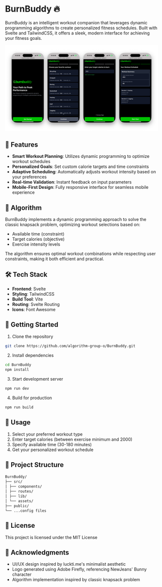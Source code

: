 # BurnBuddy 🔥

BurnBuddy is an intelligent workout companion that leverages dynamic programming algorithms to create personalized fitness schedules. Built with Svelte and TailwindCSS, it offers a sleek, modern interface for achieving your fitness goals.

![BurnBuddy Screenshot](/public/burnbuddy-readme-thumbnail.png)



## 🚀 Features

- **Smart Workout Planning**: Utilizes dynamic programming to optimize workout schedules
- **Personalized Goals**: Set custom calorie targets and time constraints
- **Adaptive Scheduling**: Automatically adjusts workout intensity based on your preferences
- **Real-time Validation**: Instant feedback on input parameters
- **Mobile-First Design**: Fully responsive interface for seamless mobile experience

## 🧮 Algorithm

BurnBuddy implements a dynamic programming approach to solve the classic knapsack problem, optimizing workout selections based on:
- Available time (constraint)
- Target calories (objective)
- Exercise intensity levels

The algorithm ensures optimal workout combinations while respecting user constraints, making it both efficient and practical.

## 🛠️ Tech Stack

- **Frontend**: Svelte
- **Styling**: TailwindCSS
- **Build Tool**: Vite
- **Routing**: Svelte Routing
- **Icons**: Font Awesome

## 🏃 Getting Started

1. Clone the repository
```bash
git clone https://github.com/algorithm-group-o/BurnBuddy.git
```

2. Install dependencies
```bash
cd BurnBuddy
npm install
```

3. Start development server
```bash
npm run dev
```


4. Build for production
```bash
npm run build
```


## 📱 Usage

1. Select your preferred workout type
2. Enter target calories (between exercise minimum and 2000)
3. Specify available time (30-180 minutes)
4. Get your personalized workout schedule

## 🎯 Project Structure
```
BurnBuddy/
├── src/
│ ├── components/
│ ├── routes/ 
│ ├── lib/ 
│ └── assets/ 
├── public/ 
└── ...config files
```


## 📄 License

This project is licensed under the MIT License

## 🙏 Acknowledgments

- UI/UX design inspired by luckti.me's minimalist aesthetic
- Logo generated using Adobe Firefly, referencing NewJeans' Bunny character
- Algorithm implementation inspired by classic knapsack problem